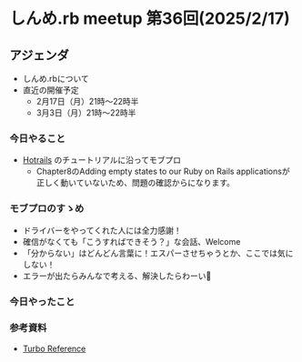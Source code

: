 # しんめ.rb meetup 第36回(2025/2/17)

## アジェンダ

- しんめ.rbについて
- 直近の開催予定
  - 2月17日（月）21時〜22時半
  - 3月3日（月）21時〜22時半

### 今日やること

- [Hotrails](https://www.hotrails.dev/) のチュートリアルに沿ってモブプロ
  - Chapter8のAdding empty states to our Ruby on Rails applicationsが正しく動いていないため、問題の確認からになります。

### モブプロのすゝめ

- ドライバーをやってくれた人には全力感謝！
- 確信がなくても「こうすればできそう？」な会話、Welcome
- 「分からない」はどんどん言葉に！エスパーさせちゃうとか、ここでは気にしない！
- エラーが出たらみんなで考える、解決したらわーい🙌

### 今日やったこと


### 参考資料

- [Turbo Reference](https://turbo.hotwired.dev/reference/drive)

